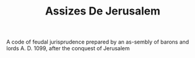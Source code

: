 ---
title: Assizes De Jerusalem
letter: A
permalink: "/definitions/assizes-de-jerusalem.html"
body: A code of feudal jurisprudence prepared by an as-sembly of barons and lords
  A. D. 1099, after the conquest of Jerusalem
published_at: '2018-07-07'
layout: post
---